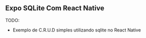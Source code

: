 ## Expo SQLite Com React Native


TODO:

- Exemplo de C.R.U.D simples utilizando sqlite no React Native